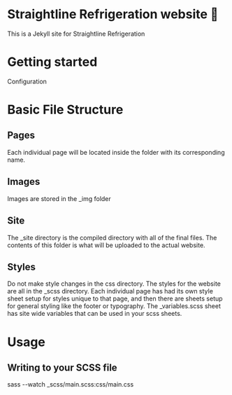 # Straightline Refrigeration website :poop:

This is a Jekyll site for Straightline Refrigeration

# Getting started

<i class="fa fa-gear fa-spin fa-2x" style="color: firebrick"></i> Configuration

# Basic File Structure

## Pages

Each individual page will be located inside the folder with its corresponding name.

## Images

Images are stored in the \_img folder

## Site

The \_site directory is the compiled directory with all of the final files. The contents of this folder is what will be uploaded to the actual website.

## Styles

Do not make style changes in the css directory. The styles for the website are all in the \_scss directory. Each individual page has had its own style sheet setup for styles unique to that page, and then there are sheets setup for general styling like the footer or typography. The \_variables.scss sheet has site wide variables that can be used in your scss sheets.

# Usage

## Writing to your SCSS file

sass --watch \_scss/main.scss:css/main.css
